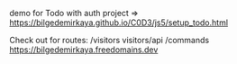 demo for Todo with auth project => https://bilgedemirkaya.github.io/C0D3/js5/setup_todo.html

Check out for routes: /visitors visitors/api /commands 
https://bilgedemirkaya.freedomains.dev